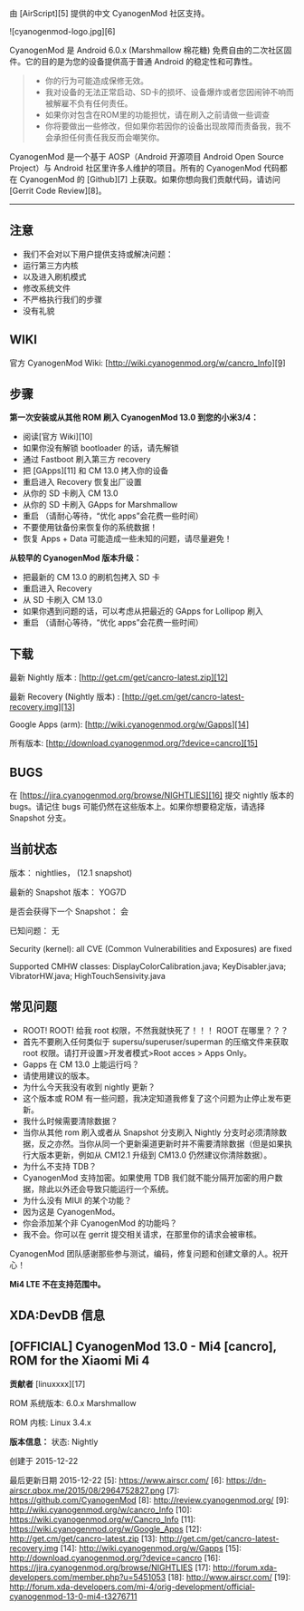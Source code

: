 由 [AirScript][5] 提供的中文 CyanogenMod 社区支持。

![cyanogenmod-logo.jpg][6]


CyanogenMod 是 Android 6.0.x (Marshmallow 棉花糖) 免费自由的二次社区固件。它的目的是为您的设备提供高于普通 Android 的稳定性和可靠性。

> * 你的行为可能造成保修无效。
> * 我对设备的无法正常启动、SD卡的损坏、设备爆炸或者您因闹钟不响而被解雇不负有任何责任。
> * 如果你对包含在ROM里的功能担忧，请在刷入之前请做一些调查
> * 你将要做出一些修改，但如果你若因你的设备出现故障而责备我，我不会承担任何责任我反而会嘲笑你。

CyanogenMod 是一个基于 AOSP（Android 开源项目 Android Open Source Project）与 Android 社区里许多人维护的项目。所有的 CyanogenMod 代码都在 CyanogenMod 的 [Github][7] 上获取。如果你想向我们贡献代码，请访问 [Gerrit Code Review][8]。


----------


注意
---
 - 我们不会对以下用户提供支持或解决问题：
 - 运行第三方内核
 - 以及进入刷机模式
 - 修改系统文件
 - 不严格执行我们的步骤
 - 没有礼貌

WIKI
----

官方 CyanogenMod Wiki: [http://wiki.cyanogenmod.org/w/cancro_Info][9]

步骤
--

**第一次安装或从其他 ROM 刷入 CyanogenMod 13.0 到您的小米3/4：**

 - 阅读[官方 Wiki][10]
 - 如果你没有解锁 bootloader 的话，请先解锁
 - 通过 Fastboot 刷入第三方 recovery
 - 把 [GApps][11] 和 CM 13.0 拷入你的设备
 - 重启进入 Recovery 恢复出厂设置
 - 从你的 SD 卡刷入 CM 13.0
 - 从你的 SD 卡刷入 GApps for Marshmallow
 - 重启 （请耐心等待，“优化 apps”会花费一些时间）
 - 不要使用钛备份来恢复你的系统数据！
 - 恢复 Apps + Data 可能造成一些未知的问题，请尽量避免！

**从较早的 CyanogenMod 版本升级：**
 - 把最新的 CM 13.0 的刷机包拷入 SD 卡
 - 重启进入 Recovery
 - 从 SD 卡刷入 CM 13.0
 - 如果你遇到问题的话，可以考虑从把最近的 GApps for Lollipop 刷入
 - 重启 （请耐心等待，“优化 apps”会花费一些时间）

下载
---

最新 Nightly 版本 : [http://get.cm/get/cancro-latest.zip][12]

最新 Recovery (Nightly 版本) : [http://get.cm/get/cancro-latest-recovery.img][13]

Google Apps (arm): [http://wiki.cyanogenmod.org/w/Gapps][14]

所有版本: [http://download.cyanogenmod.org/?device=cancro][15]

BUGS
----

在 [https://jira.cyanogenmod.org/browse/NIGHTLIES][16] 提交 nightly 版本的 bugs。请记住 bugs 可能仍然在这些版本上。如果你想要稳定版，请选择 Snapshot 分支。

当前状态
-----

版本： nightlies， (12.1 snapshot)

最新的 Snapshot 版本： YOG7D

是否会获得下一个 Snapshot： 会

已知问题： 无

Security (kernel): all CVE (Common Vulnerabilities and Exposures) are fixed

Supported CMHW classes: DisplayColorCalibration.java; KeyDisabler.java; VibratorHW.java; HighTouchSensivity.java

常见问题
----

 - ROOT! ROOT! 给我 root 权限，不然我就快死了！！！ ROOT 在哪里？？？
 - 首先不要刷入任何类似于 supersu/superuser/superman 的压缩文件来获取 root 权限。请打开设置>开发者模式>Root  acces > Apps Only。
 - Gapps 在 CM 13.0 上能运行吗？
 - 请使用建议的版本。
 - 为什么今天我没有收到 nightly 更新？
 - 这个版本或 ROM 有一些问题，我决定知道我修复了这个问题为止停止发布更新。
 - 我什么时候需要清除数据？
 - 当你从其他 rom 刷入或者从 Snapshot 分支刷入 Nightly 分支时必须清除数据，反之亦然。当你从同一个更新渠道更新时并不需要清除数据（但是如果执行大版本更新，例如从 CM12.1 升级到 CM13.0 仍然建议你清除数据）。
 - 为什么不支持 TDB？
 - CyanogenMod 支持加密。如果使用 TDB 我们就不能分隔开加密的用户数据，除此以外还会导致只能运行一个系统。
 - 为什么没有 MIUI 的某个功能？
 - 因为这是 CyanogenMod。
 - 你会添加某个非 CyanogenMod 的功能吗？
 - 我不会。你可以在 gerrit 提交相关请求，在那里你的请求会被审核。

CyanogenMod 团队感谢那些参与测试，编码，修复问题和创建文章的人。祝开心！

**Mi4 LTE 不在支持范围中。**

XDA:DevDB 信息
---------------------

[OFFICIAL] CyanogenMod 13.0 - Mi4 [cancro], ROM for the Xiaomi Mi 4
-------------------------------------------------------------------

**贡献者**
[linuxxxx][17]

ROM 系统版本: 6.0.x Marshmallow

ROM 内核: Linux 3.4.x

**版本信息：**
状态: Nightly

创建于 2015-12-22

最后更新日期 2015-12-22
  [5]: https://www.airscr.com/
  [6]: https://dn-airscr.qbox.me/2015/08/2964752827.png
  [7]: https://github.com/CyanogenMod
  [8]: http://review.cyanogenmod.org/
  [9]: http://wiki.cyanogenmod.org/w/cancro_Info
  [10]: https://wiki.cyanogenmod.org/w/Cancro_Info
  [11]: https://wiki.cyanogenmod.org/w/Google_Apps
  [12]: http://get.cm/get/cancro-latest.zip
  [13]: http://get.cm/get/cancro-latest-recovery.img
  [14]: http://wiki.cyanogenmod.org/w/Gapps
  [15]: http://download.cyanogenmod.org/?device=cancro
  [16]: https://jira.cyanogenmod.org/browse/NIGHTLIES
  [17]: http://forum.xda-developers.com/member.php?u=5451053
  [18]: http://www.airscr.com/
  [19]: http://forum.xda-developers.com/mi-4/orig-development/official-cyanogenmod-13-0-mi4-t3276711
